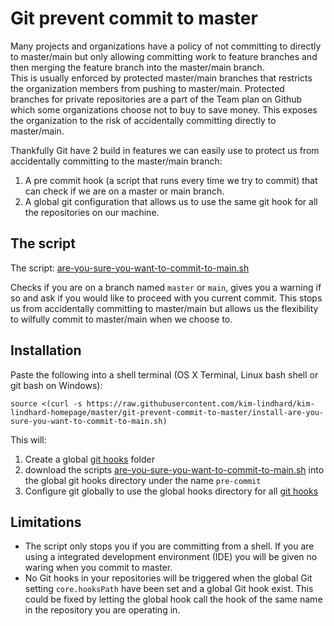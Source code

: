 # Git prevent commit to master

Many projects and organizations have a policy of not committing to directly to master/main but only allowing committing work to feature branches and then merging the feature branch into the master/main branch.  
This is usually enforced by protected master/main branches that restricts the organization members from pushing to master/main. Protected branches for private repositories are a part of the Team plan on Github which some organizations choose not to buy to save money. This exposes the organization to the risk of accidentally committing directly to master/main.

Thankfully Git have 2 build in features we can easily use to protect us from accidentally committing to the master/main branch:

1. A pre commit hook (a script that runs every time we try to commit) that can check if we are on a master or main branch.
1. A global git configuration that allows us to use the same git hook for all the repositories on our machine.

## The script

The script: [are-you-sure-you-want-to-commit-to-main.sh](https://raw.githubusercontent.com/kim-lindhard/kim-lindhard-homepage/master/git-prevent-commit-to-master/are-you-sure-you-want-to-commit-to-main.sh) 

Checks if you are on a branch named `master` or `main`, gives you a warning if so and ask if you would like to proceed with you current commit. This stops us from accidentally committing to master/main but allows us the flexibility to wilfully commit to master/main when we choose to. 

## Installation

Paste the following into a shell terminal (OS X Terminal, Linux bash shell or git bash on Windows):

``` shell
source <(curl -s https://raw.githubusercontent.com/kim-lindhard/kim-lindhard-homepage/master/git-prevent-commit-to-master/install-are-you-sure-you-want-to-commit-to-main.sh)
```

This will:
1. Create a global [git hooks](https://git-scm.com/book/en/v2/Customizing-Git-Git-Hooks) folder
1. download the scripts [are-you-sure-you-want-to-commit-to-main.sh](https://raw.githubusercontent.com/kim-lindhard/kim-lindhard-homepage/master/git-prevent-commit-to-master/are-you-sure-you-want-to-commit-to-main.sh) into the global git hooks directory under the name `pre-commit`
1. Configure git globally to use the global hooks directory for all [git hooks](https://git-scm.com/book/en/v2/Customizing-Git-Git-Hooks)

## Limitations

- The script only stops you if you are committing from a shell. If you are using a integrated development environment (IDE) you will be given no waring when you commit to master.
- No Git hooks in your repositories will be triggered when the global Git setting `core.hooksPath` have been set and a global Git hook exist. This could be fixed by letting the global hook call the hook of the same name in the repository you are operating in.
